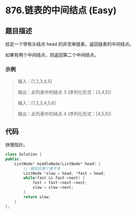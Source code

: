 # 876.链表的中间结点 (Easy)

## 题目描述

给定一个带有头结点 head 的非空单链表，返回链表的中间结点。

如果有两个中间结点，则返回第二个中间结点。

### 示例

> 输入：[1,2,3,4,5]
> 
> 输出：此列表中的结点 3 (序列化形式：[3,4,5])

> 输入：[1,2,3,4,5,6]
> 
> 输出：此列表中的结点 4 (序列化形式：[4,5,6])

## 代码

快慢指针。

```c++
class Solution {
public:
    ListNode* middleNode(ListNode* head) {
        // 跟回文那个差不多
        ListNode *slow = head, *fast = head;
        while(fast && fast->next) {
            fast = fast->next->next;
            slow = slow->next;
        }
        return slow;
    }
};
```